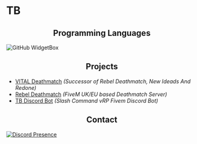 <h1>TB</h1>


<h2 align="center">Programming Languages</h2>

![GitHub WidgetBox](https://github-widgetbox.vercel.app/api/skills?languages=python,lua,js,mysql,json&includeNames=true&theme=mountain)

<h2 align="center">Projects</h2>

- [VITAL Deathmatch](https://discord.io/vital5m) *(Successor of Rebel Deathmatch, New Ideads And Redone)*
- [Rebel Deathmatch](https://discord.gg/rebeldm) *(FiveM UK/EU based Deathmatch Server)*
- [TB Discord Bot](https://github.com/TB420/tb_vrp_discord_bot) *(Slash Command vRP Fivem Discord Bot)*

<h2 align="center">Contact</h2>

[![Discord Presence](https://lanyard.cnrad.dev/api/534417173565931520)](https://discord.com/users/534417173565931520)


